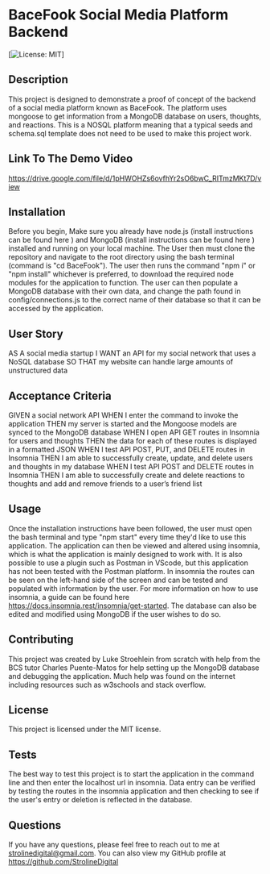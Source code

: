 # BaceFook Social Media Platform Backend
  [![License: MIT](https://img.shields.io/badge/License-MIT-yellow.svg)]
  ## Description
  This project is designed to demonstrate a proof of concept of the backend of a social media platform known as BaceFook. The platform uses mongoose to get information from a MongoDB database on users, thoughts, and reactions. This is a NOSQL platform meaning that a typical seeds and schema.sql template does not need to be used to make this project work. 

  ## Link To The Demo Video
  https://drive.google.com/file/d/1pHWOHZs6ovfhYr2sO6bwC_RITmzMKt7D/view
  
   ## Installation
   Before you begin, Make sure you already have node.js (install instructions can be found here ) and MongoDB (install instructions can be found here ) installed and running on your local machine. The User then must clone the repository and navigate to the root directory using the bash terminal (command is "cd BaceFook"). The user then runs the command "npm i" or "npm install" whichever is preferred, to download the required node modules for the application to function. The user can then populate a MongoDB database with their own data, and change the path found in config/connections.js to the correct name of their database so that it can be accessed by the application. 

   ## User Story
  AS A social media startup
I WANT an API for my social network that uses a NoSQL database
SO THAT my website can handle large amounts of unstructured data

  ## Acceptance Criteria
  GIVEN a social network API
WHEN I enter the command to invoke the application
THEN my server is started and the Mongoose models are synced to the MongoDB database
WHEN I open API GET routes in Insomnia for users and thoughts
THEN the data for each of these routes is displayed in a formatted JSON
WHEN I test API POST, PUT, and DELETE routes in Insomnia
THEN I am able to successfully create, update, and delete users and thoughts in my database
WHEN I test API POST and DELETE routes in Insomnia
THEN I am able to successfully create and delete reactions to thoughts and add and remove friends to a user’s friend list
  ## Usage
 Once the installation instructions have been followed, the user must open the bash terminal and type "npm start" every time they'd like to use this application. The application can then be viewed and altered using insomnia, which is what the application is mainly designed to work with. It is also possible to use a plugin such as Postman in VScode, but this application has not been tested with the Postman platform. In insomnia the routes can be seen on the left-hand side of the screen and can be tested and populated with information by the user. For more information on how to use insomnia, a guide can be found here https://docs.insomnia.rest/insomnia/get-started. The database can also be edited and modified using MongoDB if the user wishes to do so.

  ## Contributing
  This project was created by Luke Stroehlein from scratch with help from the BCS tutor Charles Puente-Matos for help setting up the MongoDB database and debugging the application. Much help was found on the internet including resources such as w3schools and stack overflow.
  ## License
  This project is licensed under the MIT license.
  ## Tests
  The best way to test this project is to start the application in the command line and then enter the localhost url in insomnia. Data entry can be verified by testing the routes in the insomnia application and then  checking to see if the user's entry or deletion is reflected in the database.


  ## Questions
  If you have any questions, please feel free to reach out to me at strolinedigital@gmail.com. 
  You can also view my GitHub profile at https://github.com/StrolineDigital



